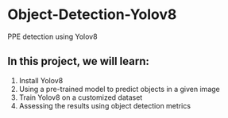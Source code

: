 # Object-Detection-Yolov8
PPE detection using Yolov8

## In this project, we will learn:
1. Install Yolov8
2. Using a pre-trained model to predict objects in a given image
3. Train Yolov8 on a customized dataset
4. Assessing the results using object detection metrics
